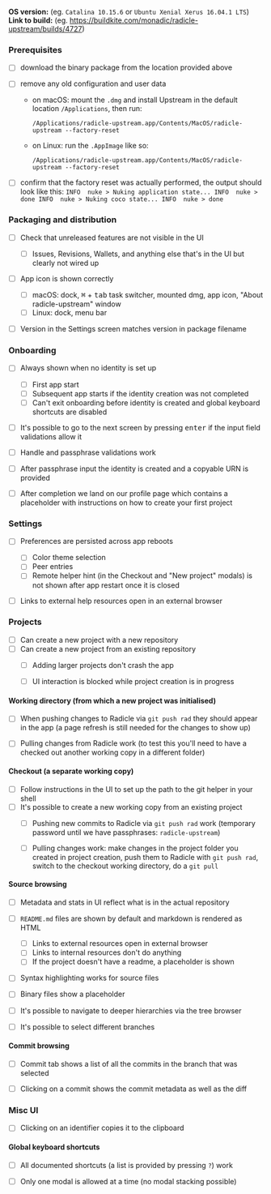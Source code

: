 **OS version:** (eg. `Catalina 10.15.6` or `Ubuntu Xenial Xerus 16.04.1 LTS`)\
**Link to build:** (eg. https://buildkite.com/monadic/radicle-upstream/builds/4727)


### Prerequisites

- [ ] download the binary package from the location provided above
- [ ] remove any old configuration and user data
  - on macOS: mount the `.dmg` and install Upstream in the default location
    `/Applications`, then run:
    ```
    /Applications/radicle-upstream.app/Contents/MacOS/radicle-upstream --factory-reset
    ```
  - on Linux: run the `.AppImage` like so:
    ```
    /Applications/radicle-upstream.app/Contents/MacOS/radicle-upstream --factory-reset
    ```
- [ ] confirm that the factory reset was actually performed, the output should
      look like this:
      ```
      INFO  nuke > Nuking application state...
      INFO  nuke > done
      INFO  nuke > Nuking coco state...
      INFO  nuke > done
      ```


### Packaging and distribution

- [ ] Check that unreleased features are not visible in the UI
  - [ ] Issues, Revisions, Wallets, and anything else that's in the UI but
    clearly not wired up
- [ ] App icon is shown correctly
  - [ ] macOS: dock, <kbd>⌘</kbd> + <kbd>tab</kbd> task switcher, mounted dmg,
    app icon, "About radicle-upstream" window
  - [ ] Linux: dock, menu bar
- [ ] Version in the Settings screen matches version in package filename


### Onboarding

- [ ] Always shown when no identity is set up
  - [ ] First app start
  - [ ] Subsequent app starts if the identity creation was not completed
  - [ ] Can't exit onboarding before identity is created and global keyboard
    shortcuts are disabled
- [ ] It's possible to go to the next screen by pressing <kbd>enter</kbd> if
  the input field validations allow it
- [ ] Handle and passphrase validations work
- [ ] After passphrase input the identity is created and a copyable URN is
  provided
- [ ] After completion we land on our profile page which contains a placeholder
  with instructions on how to create your first project


### Settings

- [ ] Preferences are persisted across app reboots
  - [ ] Color theme selection
  - [ ] Peer entries
  - [ ] Remote helper hint (in the Checkout and "New project" modals) is not
    shown after app restart once it is closed
- [ ] Links to external help resources open in an external browser


### Projects

- [ ] Can create a new project with a new repository
- [ ] Can create a new project from an existing repository
  - [ ] Adding larger projects don't crash the app
  - [ ] UI interaction is blocked while project creation is in progress


#### Working directory (from which a new project was initialised)

- [ ] When pushing changes to Radicle via `git push rad` they should appear in
  the app (a page refresh is still needed for the changes to show up)
- [ ] Pulling changes from Radicle work (to test this you'll need to have a
  checked out another working copy in a different folder)


#### Checkout (a separate working copy)

  - [ ] Follow instructions in the UI to set up the path to the git helper in
    your shell
  - [ ] It's possible to create a new working copy from an existing project
    - [ ] Pushing new commits to Radicle via `git push rad` work (temporary
      password until we have passphrases: `radicle-upstream`)
    - [ ] Pulling changes work: make changes in the project folder you created
      in project creation, push them to Radicle with `git push rad`, switch to
      the checkout working directory, do a `git pull`


#### Source browsing

- [ ] Metadata and stats in UI reflect what is in the actual repository
- [ ] `README.md` files are shown by default and markdown is rendered as HTML
  - [ ] Links to external resources open in external browser
  - [ ] Links to internal resources don't do anything
  - [ ] If the project doesn't have a readme, a placeholder is shown
- [ ] Syntax highlighting works for source files
- [ ] Binary files show a placeholder
- [ ] It's possible to navigate to deeper hierarchies via the tree browser
- [ ] It's possible to select different branches


#### Commit browsing

- [ ] Commit tab shows a list of all the commits in the branch that was
  selected
- [ ] Clicking on a commit shows the commit metadata as well as the diff


### Misc UI

- [ ] Clicking on an identifier copies it to the clipboard


#### Global keyboard shortcuts

- [ ] All documented shortcuts (a list is provided by pressing `?`) work
- [ ] Only one modal is allowed at a time (no modal stacking possible)


[re]: https://github.com/radicle-dev/radicle-upstream/blob/master/CHANGELOG.md
